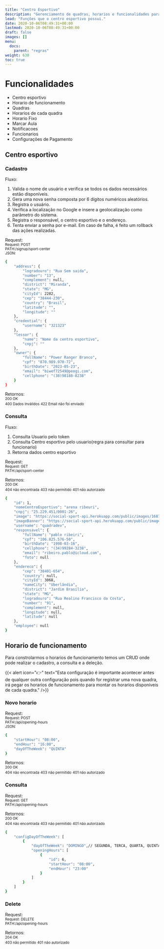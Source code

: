 ```yaml
---
title: "Centro Esportivo"
description: "Gerenciamento de quadras, horarios e funcionalidades para funcionario."
lead: "Funções que o centro esportivo possui."
date: 2020-10-06T08:49:31+00:00
lastmod: 2020-10-06T08:49:31+00:00
draft: false
images: []
menu:
  docs:
    parent: "regras"
weight: 630
toc: true
---
```


# Funcionalidades

- Centro esportivo
- Horario de funcionamento
- Quadras
- Horarios de cada quadra
- Horario Fixo
- Marcar Aula
- Notificacoes
- Funcionarios
- Configurações de Pagamento


## Centro esportivo

### Cadastro  

Fluxo:  
   
1. Valida o nome de usuário e verifica se todos os dados necessários estão disponíveis.
2. Gera uma nova senha composta por 6 dígitos numéricos aleatórios.
3. Registra o usuário.
4. Verifica a localização no Google e insere a geolocalização como parâmetro do sistema.
5. Registra o responsável, o centro esportivo e o endereço.
6. Tenta enviar a senha por e-mail. Em caso de falha, é feito um rollback das ações realizadas.
  

Request:  
<span style="font-size: smaller;">Request: POST   </span><br>
<span style="font-size: smaller;">PATH:/signup/sport-center  </span><br>
<span style="font-size: smaller;">JSON: </span><br>


```bash
{
    "address": {
        "logradouro": "Rua Sem saida",
        "number": "13",
        "complement": null,
        "district": "Miranda",
        "state": "MG",
        "cityId": 2282,
        "cep": "38444-230",
        "country": "Brasil",
        "latitude": "",
        "longitude": ""
    },
    "credential": {
        "username": "321323"
    },
    "lessor": {
        "name": "Nome da centro esportivo",
        "cnpj": ""
    },
    "owner": {
        "fullName": "Power Ranger Branco",
        "cpf": "870.989.970-72",
        "birthDate": "2023-05-23",
        "email": "biwef72549@peogi.com",
        "cellphone": "(38)98188-8238"
    }
}
```

Retornos:  
<span style="font-size: smaller;">200 OK  </span><br>
<span style="font-size: smaller;">400 Dados inválidos</span>
<span style="font-size: smaller;">422 Email não foi enviado</span>


### Consulta  

Fluxo:  
   
1. Consulta Usuario pelo token
2. Consulta Centro esportivo pelo usuario(regra para consultar para funcionario)
3. Retorna dados centro esportivo
  

Request:  
<span style="font-size: smaller;">Request: GET   </span><br>
<span style="font-size: smaller;">PATH:/api/sport-center  </span><br>


Retornos:  
<span style="font-size: smaller;">200 OK  </span><br>
<span style="font-size: smaller;">404 não encontrada</span>
<span style="font-size: smaller;">403 não permitido</span>
<span style="font-size: smaller;">401 não autorizado</span>

```bash
{
    "id": 1,
    "nomeCentroEsportivo": "arena ribeuri",
    "cnpj": "25.229.451/0001-26",
    "image": "https://social-sport-api.herokuapp.com/public/images/1687921067574-PhotoRoom_20230626_194901.jpeg?repository=profiles",
    "imageBanner": "https://social-sport-api.herokuapp.com/public/images/1687921060821-PhotoRoom_20230626_195147.jpeg?repository=profiles",
    "username": "quadradev",
    "responsavel": {
        "fullName": "pablo ribeiri",
        "cpf": "106.825.576-50",
        "birthDate": "1998-03-16",
        "cellphone": "(34)99284-3238",
        "email": "ribeiro.pablo@icloud.com",
        "foto": null
    },
    "endereco": {
        "cep": "38401-654",
        "country": null,
        "cityId": 3068,
        "nameCity": "Uberlândia",
        "district": "Jardim Brasília",
        "state": "MG",
        "logradouro": "Rua Realino Francisco da Costa",
        "number": "91",
        "complement": null,
        "longitude": null,
        "latitude": null
    },
    "employee": null
}
```


## Horario de funcionamento

Para constrolarmos o horarios de funcionamento temos um CRUD onde pode realizar o cadastro, a consulta e a deleção.

{{< alert icon="👉" text="Esta configuração é importante acontecer antes de qualquer outra configuração pois quando for registrar uma nova quadra, irá pegar os horarios de funcionamento para montar os horarios disponíveis de cada quadra." />}}

### Novo horario  
Request:  
<span style="font-size: smaller;">Request: POST   </span><br>
<span style="font-size: smaller;">PATH:/api/opening-hours  </span><br>
<span style="font-size: smaller;">JSON: </span><br>
```bash
{
    "startHour": "08:00",
    "endHour": "16:00",
    "dayOfTheWeek": "QUINTA"
}
```

Retornos:  
<span style="font-size: smaller;">200 OK  </span><br>
<span style="font-size: smaller;">404 não encontrada</span>
<span style="font-size: smaller;">403 não permitido</span>
<span style="font-size: smaller;">401 não autorizado</span>


### Consulta  
Request:  
<span style="font-size: smaller;">Request: GET   </span><br>
<span style="font-size: smaller;">PATH:/api/opening-hours  </span><br>

Retornos:  
<span style="font-size: smaller;">200 OK  </span><br>
<span style="font-size: smaller;">404 não encontrada</span>
<span style="font-size: smaller;">403 não permitido</span>
<span style="font-size: smaller;">401 não autorizado</span>

```bash
{
    "configDayOfTheWeek": [
        {
            "dayOfTheWeek": "DOMINGO",// SEGUNDA, TERCA, QUARTA, QUINTA ...
            "openingHours": [
                {
                    "id": 6,
                    "startHour": "08:00",
                    "endHour": "23:00"
                }
            ]
        }
    ]
}
```

### Delete  
Request:  
<span style="font-size: smaller;">Request: DELETE   </span><br>
<span style="font-size: smaller;">PATH:/api/opening-hours  </span><br>

Retornos:  
<span style="font-size: smaller;">204 OK  </span><br>
<span style="font-size: smaller;">403 não permitido</span>
<span style="font-size: smaller;">401 não autorizado</span>